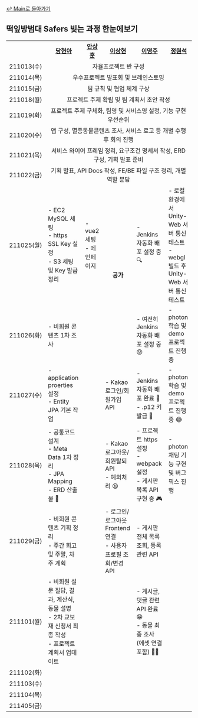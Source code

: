 [↩ Main로 돌아가기](https://lab.ssafy.com/s05-final/S05P31A403)

## 떡잎방범대 Safers 빚는 과정 한눈에보기

<table>
  <tr>
    <td></td>
    <td align="center"><b><a href="https://github.com/eona1301">당현아</a></b></td>
    <td align="center"><b><a href="https://github.com/ahnsang9">안상훈</a></b></td>
    <td align="center"><b><a href="https://github.com/kimkuan">이상현</a></b></td>
    <td align="center"><b><a href="https://github.com/0JUUU">이영주</a></b></td>
    <td align="center"><b><a href="https://github.com/JWeonseok">정원석</a></b></td>
  </tr>
  <tr>
    <td align="center">211013(수)</td>
    <td align="center" colspan="5">자율프로젝트 반 구성</td>
  </tr>
  <tr>
    <td align="center">211014(목)</td>
    <td align="center" colspan="5">우수프로젝트 발표회 및 브레인스토밍</td>
  </tr>
  <tr>
    <td align="center">211015(금)</td>
    <td align="center" colspan="5">팀 규칙 및 협업 체계 구상</td>
  </tr>
  <tr>
    <td align="center">211018(월)</td>
    <td align="center" colspan="5">프로젝트 주제 확립 및 팀 계획서 초안 작성</td>
  </tr>
  <tr>
    <td align="center">211019(화)</td>
    <td align="center" colspan="5">프로젝트 주제 구체화, 팀명 및 서비스명 설정, 기능 구현 우선순위</td>
  </tr>
  <tr>
    <td align="center">211020(수)</td>
    <td align="center" colspan="5">맵 구성, 멸종동물콘텐츠 조사, 서비스 로고 등 개별 수행 후 회의 진행</td>
  </tr>
  <tr>
    <td align="center">211021(목)</td>
    <td align="center" colspan="5">서비스 와이어 프레임 정리, 요구조건 명세서 작성, ERD 구성, 기획 발표 준비</td>
  </tr>
  <tr>
    <td align="center">211022(금)</td>
    <td align="center" colspan="5">기획 발표, API Docs 작성, FE/BE 파일 구조 정리, 개별 역할 분담</td>
  </tr>
  <tr>
    <td align="center">211025(월)</td>
    <td>- EC2 MySQL 세팅<br>- https SSL Key 설정<br>- S3 세팅 및 Key 발급 정리</td>
    <td>- vue2 세팅<br>- 메인페이지</td>
    <td align="center" rowspan="2"><b>공가</b></td>
    <td>- Jenkins 자동화 배포 설정 중🔍</td>
    <td>- 로컬환경에서 Unity-Web 서버 통신 테스트<br>- webgl 빌드 후 Unity-Web 서버 통신 테스트</td>
  </tr>
  <tr>
    <td align="center">211026(화)</td>
    <td>- 비회원 콘텐츠 1차 조사</td>
    <td></td>
    <td>- 여전히 Jenkins 자동화 배포 설정 중 😡</td>
    <td>- photon 학습 및 demo 프로젝트 진행 중</td>
  </tr>
  <tr>
    <td align="center">211027(수)</td>
    <td>- application proerties 설정<br>- Entity JPA 기본 작업</td>
    <td></td>
    <td>- Kakao 로그인/회원가입 API</td>
    <td>- Jenkins 자동화 배포 완료 🎉 <br> - .p12 키 발급 🔑</td>
    <td>- photon 학습 및 demo 프로젝트 진행 중 😂</td>
  </tr>
  <tr>
    <td align="center">211028(목)</td>
    <td>- 공통코드 설계<br>- Meta Data 1차 정리<br>- JPA Mapping<br>- ERD 산출물 📝</td>
    <td></td>
    <td>- Kakao 로그아웃/회원탈퇴 API <br> - 예외처리 😫</td>
    <td>- 프로젝트 https 설정 <br> - webpack 설정 <br> - 게시판 목록 API 구현 중 🎮</td>
    <td>- photon 채팅 기능 구현 및 버그 픽스 진행</td>
  </tr>
  <tr>
    <td align="center">211029(금)</td>
    <td>- 비회원 콘텐츠 기획 정리<br>- 주간 회고 및 주말, 차주 계획</td>
    <td></td>
    <td>- 로그인/로그아웃 Frontend 연결 <br> - 사용자 프로필 조회/변경 API </td>
    <td>- 게시판 전체 목록 조회, 등록 관련 API </td>
    <td></td>
  </tr>
  <tr>
    <td align="center">211101(월)</td>
    <td>- 비회원 설문 질답, 결과, 계산식, 동물 설명<br>- 2차 교보재 신청서 최종 작성<br>- 프로젝트 계획서 업데이트</td>
    <td></td>
    <td></td>
    <td>- 게시글, 댓글 관련 API 완료 😁 <br> - 동물 최종 조사 (에셋 연결 포함) 🐼🦒 </td>
    <td></td>
  </tr>
  <tr>
    <td align="center">211102(화)</td>
    <td></td>
    <td></td>
    <td></td>
    <td></td>
    <td></td>
  </tr>
  <tr>
    <td align="center">211103(수)</td>
    <td></td>
    <td></td>
    <td></td>
    <td></td>
    <td></td>
  </tr>
  <tr>
    <td align="center">211104(목)</td>
    <td></td>
    <td></td>
    <td></td>
    <td></td>
    <td></td>
  </tr>
  <tr>
    <td align="center">211405(금)</td>
    <td></td>
    <td></td>
    <td></td>
    <td></td>
    <td></td>
  </tr>
</table>

